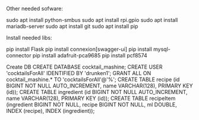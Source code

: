 
Other needed sofware:

sudo apt install python-smbus
sudo apt install rpi.gpio
sudo apt install mariadb-server
sudo apt install git
sudo apt install pip

Install needed libs:

pip install Flask
pip install connexion[swagger-ui]
pip install mysql-connector
pip install adafruit-pca9685
pip install pcf8574

Create DB
CREATE DATABASE cocktail_mashine;
CREATE USER 'cocktailsForAll' IDENTIFIED BY 'drunken1';
GRANT ALL ON cocktail_mashine.* TO 'cocktailsForAll'@'%';
CREATE TABLE recipe (id BIGINT NOT NULL AUTO_INCREMENT, name VARCHAR(128), PRIMARY KEY (id));
CREATE TABLE ingredient (id BIGINT NOT NULL AUTO_INCREMENT, name VARCHAR(128), PRIMARY KEY (id));
CREATE TABLE recipeItem (ingredient BIGINT NOT NULL, recipe BIGINT NOT NULL, ml DOUBLE, INDEX (recipe), INDEX (ingredient));